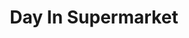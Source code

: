 ---
title: "Day In Supermarket"
url: /birmingham/day-in-supermarket-wrottesley-street/
shop: Supermarkt
---